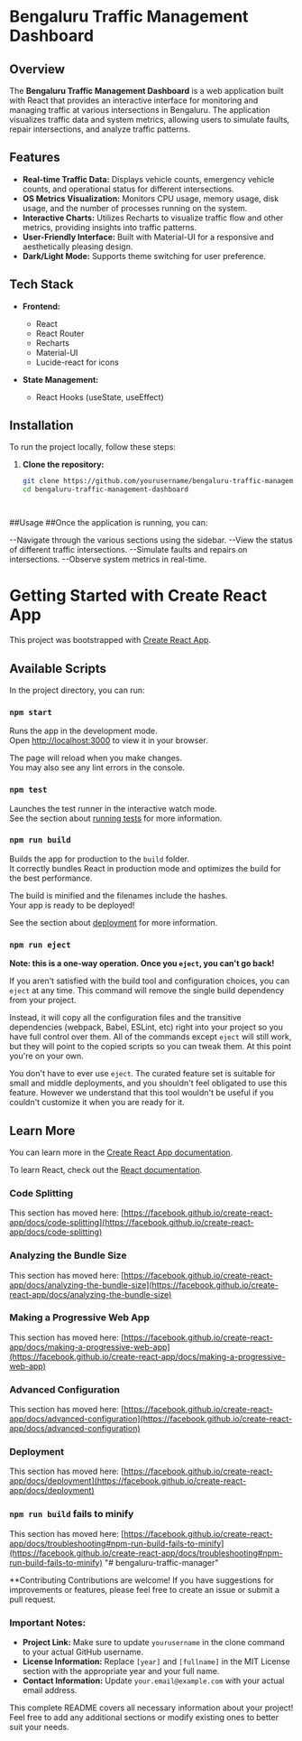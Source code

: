 # Bengaluru Traffic Management Dashboard

## Overview

The **Bengaluru Traffic Management Dashboard** is a web application built with React that provides an interactive interface for monitoring and managing traffic at various intersections in Bengaluru. The application visualizes traffic data and system metrics, allowing users to simulate faults, repair intersections, and analyze traffic patterns.

## Features

- **Real-time Traffic Data:** Displays vehicle counts, emergency vehicle counts, and operational status for different intersections.
- **OS Metrics Visualization:** Monitors CPU usage, memory usage, disk usage, and the number of processes running on the system.
- **Interactive Charts:** Utilizes Recharts to visualize traffic flow and other metrics, providing insights into traffic patterns.
- **User-Friendly Interface:** Built with Material-UI for a responsive and aesthetically pleasing design.
- **Dark/Light Mode:** Supports theme switching for user preference.

## Tech Stack

- **Frontend:**
  - React
  - React Router
  - Recharts
  - Material-UI
  - Lucide-react for icons

- **State Management:** 
  - React Hooks (useState, useEffect)

## Installation

To run the project locally, follow these steps:

1. **Clone the repository:**
   ```bash
   git clone https://github.com/yourusername/bengaluru-traffic-management-dashboard.git
   cd bengaluru-traffic-management-dashboard




##Usage
##Once the application is running, you can:

--Navigate through the various sections using the sidebar.
--View the status of different traffic intersections.
--Simulate faults and repairs on intersections.
--Observe system metrics in real-time.




# Getting Started with Create React App

This project was bootstrapped with [Create React App](https://github.com/facebook/create-react-app).

## Available Scripts

In the project directory, you can run:

### `npm start`

Runs the app in the development mode.\
Open [http://localhost:3000](http://localhost:3000) to view it in your browser.

The page will reload when you make changes.\
You may also see any lint errors in the console.

### `npm test`

Launches the test runner in the interactive watch mode.\
See the section about [running tests](https://facebook.github.io/create-react-app/docs/running-tests) for more information.

### `npm run build`

Builds the app for production to the `build` folder.\
It correctly bundles React in production mode and optimizes the build for the best performance.

The build is minified and the filenames include the hashes.\
Your app is ready to be deployed!

See the section about [deployment](https://facebook.github.io/create-react-app/docs/deployment) for more information.

### `npm run eject`

**Note: this is a one-way operation. Once you `eject`, you can't go back!**

If you aren't satisfied with the build tool and configuration choices, you can `eject` at any time. This command will remove the single build dependency from your project.

Instead, it will copy all the configuration files and the transitive dependencies (webpack, Babel, ESLint, etc) right into your project so you have full control over them. All of the commands except `eject` will still work, but they will point to the copied scripts so you can tweak them. At this point you're on your own.

You don't have to ever use `eject`. The curated feature set is suitable for small and middle deployments, and you shouldn't feel obligated to use this feature. However we understand that this tool wouldn't be useful if you couldn't customize it when you are ready for it.

## Learn More

You can learn more in the [Create React App documentation](https://facebook.github.io/create-react-app/docs/getting-started).

To learn React, check out the [React documentation](https://reactjs.org/).

### Code Splitting

This section has moved here: [https://facebook.github.io/create-react-app/docs/code-splitting](https://facebook.github.io/create-react-app/docs/code-splitting)

### Analyzing the Bundle Size

This section has moved here: [https://facebook.github.io/create-react-app/docs/analyzing-the-bundle-size](https://facebook.github.io/create-react-app/docs/analyzing-the-bundle-size)

### Making a Progressive Web App

This section has moved here: [https://facebook.github.io/create-react-app/docs/making-a-progressive-web-app](https://facebook.github.io/create-react-app/docs/making-a-progressive-web-app)

### Advanced Configuration

This section has moved here: [https://facebook.github.io/create-react-app/docs/advanced-configuration](https://facebook.github.io/create-react-app/docs/advanced-configuration)

### Deployment

This section has moved here: [https://facebook.github.io/create-react-app/docs/deployment](https://facebook.github.io/create-react-app/docs/deployment)

### `npm run build` fails to minify

This section has moved here: [https://facebook.github.io/create-react-app/docs/troubleshooting#npm-run-build-fails-to-minify](https://facebook.github.io/create-react-app/docs/troubleshooting#npm-run-build-fails-to-minify)
"# bengaluru-traffic-manager" 



**Contributing
Contributions are welcome! If you have suggestions for improvements or features, please feel free to create an issue or submit a pull request.




### Important Notes:

- **Project Link:** Make sure to update `yourusername` in the clone command to your actual GitHub username.
- **License Information:** Replace `[year]` and `[fullname]` in the MIT License section with the appropriate year and your full name.
- **Contact Information:** Update `your.email@example.com` with your actual email address.

This complete README covers all necessary information about your project! Feel free to add any additional sections or modify existing ones to better suit your needs.

